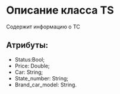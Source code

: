 # Описание класса TS
Содержит информацию о ТС
## Атрибуты:
- Status:Bool;
- Price: Double;
- Car: String;
- State_number: String;
- Brand_car_model: String.
